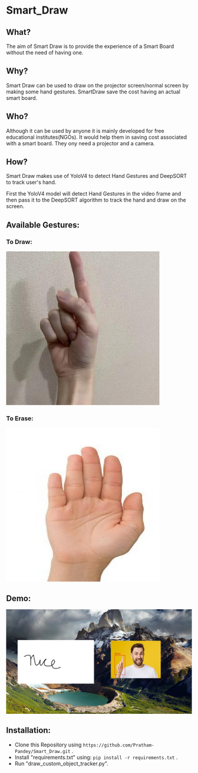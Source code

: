 # Smart_Draw

## What?
The aim of Smart Draw is to provide the experience of a Smart Board without the need of having one. 

## Why?
Smart Draw can be used to draw on the projector screen/normal screen by making some hand gestures. SmartDraw save the cost having an actual smart board.

## Who?
Although it can be used by anyone it is mainly developed for free educational institutes(NGOs). It would help them in saving cost associated with a smart board. They ony need a projector and a camera.

## How?
Smart Draw makes use of YoloV4 to detect Hand Gestures and DeepSORT to track user's hand. 

First the YoloV4 model will detect Hand Gestures in the video frame and then pass it to the DeepSORT algorithm to track the hand and draw on the screen.

## Available Gestures:
### To Draw:
![draw](https://github.com/Pratham-Pandey/Smart_Draw/blob/main/resource/draw.jpg)


### To Erase:
![erase](https://github.com/Pratham-Pandey/Smart_Draw/blob/main/resource/erase.jpg)

## Demo:

![demo](https://github.com/Pratham-Pandey/Smart_Draw/blob/main/resource/bg8.jpg)


## Installation:
* Clone this Repository using ``` https://github.com/Pratham-Pandey/Smart_Draw.git ``` .
* Install "requirements.txt" using: ``` pip install -r requirements.txt ``` .
* Run "draw_custom_object_tracker.py".

